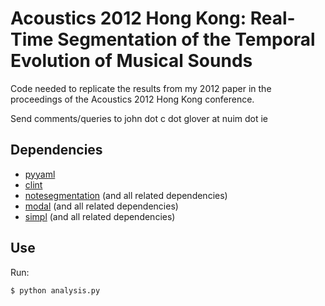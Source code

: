 Acoustics 2012 Hong Kong: Real-Time Segmentation of the Temporal Evolution of Musical Sounds
============================================================================================

Code needed to replicate the results from my 2012 paper in the proceedings of the Acoustics 2012
Hong Kong conference.

Send comments/queries to john dot c dot glover at nuim dot ie


Dependencies
------------

* [pyyaml](http://pyyaml.org)
* [clint](http://pypi.python.org/pypi/clint)
* [notesegmentation](http://github.com/johnglover/notesegmentation) (and all related dependencies)
* [modal](http://github.com/johnglover/modal) (and all related dependencies)
* [simpl](http://simplsound.sourceforge.net) (and all related dependencies)


Use
---

Run:

    $ python analysis.py 
